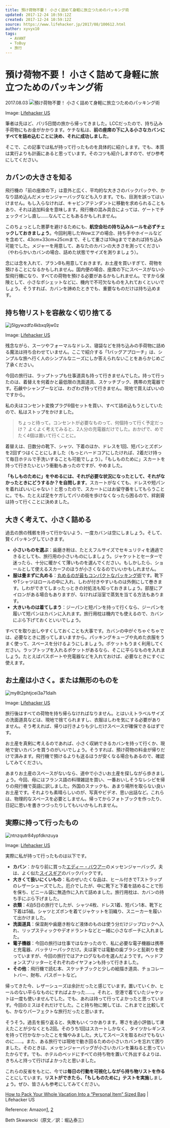 ```yaml
---
title: 預け荷物不要！ 小さく詰めて身軽に旅立つためのパッキング術
updated: 2017-12-24 10:59:12Z
created: 2017-12-24 10:59:12Z
source: https://www.lifehacker.jp/2017/08/100612.html
author: xyvyx10
tags:
  - AVANT
  - ToBuy
  - 旅行
---
```


# 預け荷物不要！ 小さく詰めて身軽に旅立つためのパッキング術

2017.08.03
![預け荷物不要！ 小さく詰めて身軽に旅立つためのパッキング術](../_resources/viqcvzcrlin3hawif0yb.jpg)

Image: [Lifehacker US](http://lifehacker.com/how-to-pack-your-whole-vacation-into-a-personal-item-1797207564)

筆者は先ほど、パリ5日間の旅から帰ってきました。LCCだったので、持ち込み手荷物にもお金がかかります。ケチな私は、**前の座席の下に入る小さなカバンにすべてを詰め込むことに決め、それに成功しました**。

そこで、この記事では私が持って行ったものを具体的に紹介します。でも、本質は実行よりも計画にあると思っています。そのコツも紹介しますので、ぜひ参考にしてください。

## カバンの大きさを知る

飛行機の「前の座席の下」は意外と広く、平均的な大きさのバックパックや、かなり詰め込んだメッセンジャーバッグなども入ります。でも、目測を誤ってはいけません。もし入らなければ、キャビンアテンダントに移動を求められることもあり、それは追加料金を意味します。飛行機の混み具合によっては、ゲートでチェックインし直し……なんてこともあるかもしれません。

このちょっとした悪夢を避けるためにも、**航空会社の持ち込みルールを必ずチェックしておきましょう**。今回利用したWowエアの場合、持ち手やホイールなどを含めて、43cm×33cm×25cmまで、そして重さは10kgまでであれば持ち込み可能でした。メジャーを用意して、あなたのカバンの大きさを測ってください（やわらかいカバンの場合、詰めた状態でサイズを測りましょう）。

念には念を入れて、プランBも用意しておきます。お土産を買いすぎて、荷物を預けることになるかもしれません。国内便の場合、座席の下にスペースがない小型飛行機になり、すべての荷物を預ける必要があるかもしれません。ですから保険として、小さなポシェットなどに、機内で不可欠なものを入れておくといいでしょう。そうすれば、カバンを諦めたときでも、重要なものだけは持ち込めます。

## 持ち物リストを容赦なく切り捨てる

![j5lgywzdfz4kbxq9jw0z](../_resources/j5lgywzdfz4kbxq9jw0z.jpg)

Image: [Lifehacker US](http://lifehacker.com/how-to-pack-your-whole-vacation-into-a-personal-item-1797207564)

残念ながら、スーツやフォーマルなドレス、寝袋などを持ち込みの手荷物に詰める魔法は持ち合わせていません。ここで紹介する「1バッグアプローチ」は、シンプルな旅へ行く人のシンプルなニーズにしか答えられないことをあらかじめご了承ください。

今回の旅行は、ラップトップも仕事道具も持って行きませんでした。持って行ったのは、着替えを何着かと最低限の洗面道具、スケッチブック、携帯の充電器です。石鹸やシャンプーなどは、わざわざ持って行きません。現地で買えばいいのですから。

私の夫はコンセント変換プラグ6個セットを買い、すべて詰め込もうとしていたので、私はストップをかけました。
> ちょっと待って。コンセントが必要なものって、何個持って行く予定だっけ？
よくよく考えてみると、2人分の充電器だけでした。おかげで、めでたく4個は置いて行くことに。

着替えは、日数分の靴下、シャツ、下着のほか、ドレスを1回、短パンとズボンを2回ずつはくことにしました（もっとハードコアにしたければ、2着だけ持って毎日ホテルで手洗いすることも可能でしょう）。「もしものために」スカートを持って行きたいという衝動もあったのですが、やめました。

**「もしものために」をやめるには、それが必要な状況になったとして、それがなかったときにどうするか？を自問します**。スカートがなくても、ドレスや短パンを着ればいいじゃない！と思ったので、スカートにはお留守番をしてもらうことに。でも、たとえば足をケガしてパリの街を歩けなくなったら困るので、絆創膏は持って行くことに決めました。

## 大きく考えて、小さく詰める

過去の旅の残骸を持って行かないよう、一度カバンは空にしましょう。そして、賢くパッキングしていきます。

- **小さいものを選ぶ**：歯磨き粉は、たとえフルサイズでセキュリティを通過できるとしても、旅行用の小さいものにしましょう。ジャケットとセーターで迷ったら、十分に暖かくて薄いものを選んでください。もしかしたら、ショールとして使えるスカーフのほうが小さくなるのでいいかもしれません。
- **服は畳まずに丸める**：[丸めるのが最もコンパクトなパッキング術](https://www.lifehacker.jp/2015/09/150923_packing_bestway.html)です。靴下やTシャツはロールの中に入れ、しわが付きやすいものは外側にして巻きます。しわができてしまったっときの対処法も知っておきましょう。部屋にアイロンがある場合もありますが、なければ浴室で蒸気を当てる方法もあります。
- **大きいものは着てしまう**：ジーパンと短パンを持って行くなら、ジーパンを履いて短パンはカバンに入れます。旅行用枕は機内でも使えるので、カバンにぶら下げておくといいでしょう。

すべてを取り出しやすくしておくことも大事です。カバンの中がぐちゃぐちゃでは、必要なときに困ってしまいますから。パッキングキューブや丸めた衣服をうまく使って、スペースを分けるようにしましょう。ポケットもうまく利用してください。ラップトップを入れるポケットがあるなら、そこに平らなものを入れましょう。たとえばパスポートや充電器などを入れておけば、必要なときにすぐに使えます。

## お土産は小さく。または無形のものを

![my8t2phtjcei3a71dalh](../_resources/my8t2phtjcei3a71dalh.jpg)

Image: [Lifehacker US](http://lifehacker.com/how-to-pack-your-whole-vacation-into-a-personal-item-1797207564)

旅行後はすべての荷物を持ち帰らなければなりません。とはいえトラベルサイズの洗面道具などは、現地で捨てられますし、衣服はしわを気にする必要がありません。そう考えれば、帰りは行きよりも少しだけスペースが確保できるはずです。

お土産を真剣に考えるのであれば、小さく収納できるカバンを持って行くか、現地で安いカバンを買うのがいいでしょう。そうすれば、預け荷物の料金が帰りだけで済みます。飛行機で預けるよりも送るほうが安くなる場合もあるので、確認してみてください。

あまりお土産のスペースがないなら、道中で小さいお土産を探しながら歩きましょう。今回、母にはフランス語の料理雑誌を買い、一番おいしそうなレシピを帰りの飛行機で英語に訳しました。外国のスナックも、あまり場所を取らない良いお土産です。それよりも素晴らしいのが、写真やビデオ、思い出話など。これらは、物理的なスペースを必要としません。帰ってからフォトブックを作ったり、日記に思いを書きつづったりしてもいいかもしれません。

## 実際に持って行ったもの

![ntnzqutr84ypfdknzuya](../_resources/ntnzqutr84ypfdknzuya.jpg)

Image: [Lifehacker US](http://lifehacker.com/how-to-pack-your-whole-vacation-into-a-personal-item-1797207564)

実際に私が持って行ったものは以下です。

- **カバン**：かなり前に買った[エディー・バウアー](https://www.amazon.co.jp/Eddie-Bauer-%E3%82%A8%E3%83%87%E3%82%A3%E3%83%BC%E3%83%BB%E3%83%90%E3%82%A6%E3%82%A2%E3%83%BC/b/ref=w_bl_sl_b_ap_web_2556534051?ie=UTF8&node=2556534051&field-lbr_brands_browse-bin=Eddie+Bauer%28%E3%82%A8%E3%83%87%E3%82%A3%E3%83%BC%E3%83%BB%E3%83%90%E3%82%A6%E3%82%A2%E3%83%BC%29)のメッセンジャーバッグ。夫は、よく似た[スイスギア](https://www.amazon.co.jp/Swiss-Gear/b/ref=w_bl_sl_ap_ap_web_3647404051?ie=UTF8&node=3647404051&field-lbr_brands_browse-bin=Swiss+Gear)のバックパックです。
- **大きくて扱いにくいもの**：私のぜいたくな品は、ヒール付きでTストラップのレザーシューズでした。厄介でしたが、中に靴下と下着を詰めることで形を保ち、ビニール袋に無造作に入れて詰めました。旅行用枕は、カバンの持ち手にぶら下げました。
- **衣類**：4泊5日の旅行でしたが、シャツ4枚、ドレス1着、短パン1本、靴下と下着は5組。シャツとズボンを着てジャケットを羽織り、スニーカーを履いて出かけました。
- **洗面道具**：保湿剤や歯磨き粉など液体のものは使う分だけジップロックへ入れ、リップスティックやデオドラントなどと一緒に小さなポーチに入れました。
- **電子機器**：今回の旅行は仕事ではなかったので、私に必要な電子機器は携帯と充電器、バッテリーパックだけ。夫は家では電動の歯ブラシと髭剃りを使っていますが、今回の旅行ではアナログなものを選んだようです。ヘッドフォンスプリッタ―とそれぞれのイヤフォンも持って行きました。
- **その他**：飛行機で読む本、スケッチブックと少しの絵描き道具、チョコレートバー、財布、パスポートなど。

帰ってきた今、レザーシューズは余計だったと感じています。置いていくか、ヒールのない平らなものにすればよかった……。それと、空港で着ていたジャケットは一度も使いませんでした。でも、あれは持って行ってよかったと思っています。今回のミスはそれだけでした。こと持ち物に関しては、これまでと比較しても、かなりパーフェクトな旅行だったと思います。

そうそう。過去を振り返ると、失敗もいくつかあります。寒さを過小評価して凍えたことが少なくとも2回。そのうち1回はスカートしかなく、タイツかレギンスを持って行かなかったことを悔やみました。大してスペースを取るわけでもないのに……。また、ある旅行では現地で動き回るための小さいカバンを忘れて困りました。そのときは、メッセンジャーバッグが小さいカバンを兼ねると思っていたからです。でも、ホテルのベッドにすべての持ち物を置いて外出するよりは、きちんと持って行けばよかったと思いました。

これらの反省をもとに、今では**毎日の行動を可視化しながら持ち物リストを作る**ことにしています。**リストができたら、「もしものために」テストを実施**しましょう。ぜひ、皆さんも参考にしてみてください。

[How to Pack Your Whole Vacation Into a “Personal Item” Sized Bag](http://lifehacker.com/how-to-pack-your-whole-vacation-into-a-personal-item-1797207564) | Lifehacker US

Reference: Amazon[1](https://www.amazon.co.jp/Eddie-Bauer-%E3%82%A8%E3%83%87%E3%82%A3%E3%83%BC%E3%83%BB%E3%83%90%E3%82%A6%E3%82%A2%E3%83%BC/b/ref=w_bl_sl_b_ap_web_2556534051?ie=UTF8&node=2556534051&field-lbr_brands_browse-bin=Eddie+Bauer%28%E3%82%A8%E3%83%87%E3%82%A3%E3%83%BC%E3%83%BB%E3%83%90%E3%82%A6%E3%82%A2%E3%83%BC%29), [2](https://www.amazon.co.jp/Swiss-Gear/b/ref=w_bl_sl_ap_ap_web_3647404051?ie=UTF8&node=3647404051&field-lbr_brands_browse-bin=Swiss+Gear)

Beth Skwarecki（原文／訳：堀込泰三）